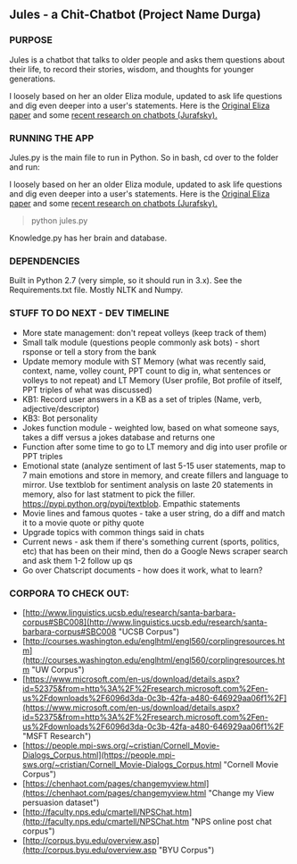 ## Jules - a Chit-Chatbot (Project Name Durga)

### PURPOSE
Jules is a chatbot that talks to older people and asks them questions about their life, to record their stories, wisdom, and thoughts for younger generations.

I loosely based on her an older Eliza module, updated to ask life questions and dig even deeper into a user's statements.  Here is the [Original Eliza paper](http://web.stanford.edu/class/cs124/p36-weizenabaum.pdf) and some [recent research on chatbots (Jurafsky).](http://web.stanford.edu/~jurafsky/slp3/29.pdf)

### RUNNING THE APP
Jules.py is the main file to run in Python.  So in bash, cd over to the folder and run:

I loosely based on her an older Eliza module, updated to ask life questions and dig even deeper into a user's statements.  Here is the [Original Eliza paper](http://web.stanford.edu/class/cs124/p36-weizenabaum.pdf) and some [recent research on chatbots (Jurafsky).](http://web.stanford.edu/~jurafsky/slp3/29.pdf)  
> python jules.py

Knowledge.py has her brain and database.

### DEPENDENCIES
Built in Python 2.7 (very simple, so it should run in 3.x).
See the Requirements.txt file.
Mostly NLTK and Numpy.

### STUFF TO DO NEXT - DEV TIMELINE
- More state management: don't repeat volleys (keep track of them)
- Small talk module (questions people commonly ask bots) - short rsponse or tell a story from the bank
- Update memory module with ST Memory (what was recently said, context, name, volley count, PPT count to dig in, what sentences or volleys to not repeat) and LT Memory (User profile, Bot profile of itself, PPT triples of what was discussed) 
- KB1: Record user answers in a KB as a set of triples (Name, verb, adjective/descriptor) 
- KB3: Bot personality 
- Jokes function module - weighted low, based on what someone says, takes a diff versus a jokes database and returns one 
- Function after some time to go to LT memory and dig into user profile or PPT triples 
- Emotional state (analyze sentiment of last 5-15 user statements, map to 7 main emotions and store in memory, and create fillers and language to mirror. Use textblob for sentiment analysis on laste 20 statements in memory, also for last statment to pick the filler.  https://pypi.python.org/pypi/textblob.  Empathic statements 
- Movie lines and famous quotes - take a user string, do a diff and match it to a movie quote or pithy quote 
- Upgrade topics with common things said in chats
- Current news - ask them if there's something current (sports, politics, etc) that has been on their mind, then do a Google News scraper search and ask them 1-2 follow up qs
- Go over Chatscript documents - how does it work, what to learn?

### CORPORA TO CHECK OUT:
- [http://www.linguistics.ucsb.edu/research/santa-barbara-corpus#SBC008](http://www.linguistics.ucsb.edu/research/santa-barbara-corpus#SBC008  "UCSB Corpus")
- [http://courses.washington.edu/englhtml/engl560/corplingresources.htm](http://courses.washington.edu/englhtml/engl560/corplingresources.htm  "UW Corpus")
- [https://www.microsoft.com/en-us/download/details.aspx?id=52375&from=http%3A%2F%2Fresearch.microsoft.com%2Fen-us%2Fdownloads%2F6096d3da-0c3b-42fa-a480-646929aa06f1%2F](https://www.microsoft.com/en-us/download/details.aspx?id=52375&from=http%3A%2F%2Fresearch.microsoft.com%2Fen-us%2Fdownloads%2F6096d3da-0c3b-42fa-a480-646929aa06f1%2F  "MSFT Research")
- [https://people.mpi-sws.org/~cristian/Cornell_Movie-Dialogs_Corpus.html](https://people.mpi-sws.org/~cristian/Cornell_Movie-Dialogs_Corpus.html  "Cornell Movie Corpus")
- [https://chenhaot.com/pages/changemyview.html](https://chenhaot.com/pages/changemyview.html  "Change my View persuasion dataset")
- [http://faculty.nps.edu/cmartell/NPSChat.htm](http://faculty.nps.edu/cmartell/NPSChat.htm  "NPS online post chat corpus")
- [http://corpus.byu.edu/overview.asp](http://corpus.byu.edu/overview.asp "BYU Corpus")

